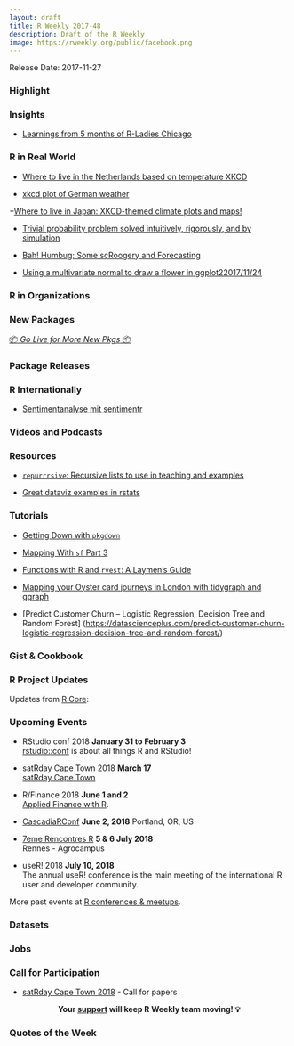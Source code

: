 ```yaml
---
layout: draft
title: R Weekly 2017-48
description: Draft of the R Weekly
image: https://rweekly.org/public/facebook.png
---
```


Release Date: 2017-11-27

###  Highlight




### Insights

+ [Learnings from 5 months of R-Ladies Chicago](https://angela-li.github.io/2017/11/20/learnings-from-5-months-of-r-ladies-chicago/)


### R in Real World

+ [Where to live in the Netherlands based on temperature XKCD](http://rmhogervorst.nl/cleancode/blog/2017/11/20/xkcd-the-netherlands-weather.html)

+ [xkcd plot of German weather](https://franziloew.github.io/xkcd_weather_cities_de/weatherdata.html)

+[Where to live in Japan: XKCD-themed climate plots and maps!](https://ryo-n7.github.io/2017-11-22-japan-xkcd-weather-index/)

+ [Trivial probability problem solved intuitively, rigorously, and by simulation](https://eric.netlify.com/2017/11/21/probability/)

+ [Bah! Humbug: Some scRoogery and Forecasting](https://noamross.github.io/data-driven-scroogery/)

+ [Using a multivariate normal to draw a flower in ggplot22017/11/24](https://eric.netlify.com/2017/11/24/using-a-multivariate-normal-to-draw-a-flower-in-ggplot2/)

###  R in Organizations



###  New Packages

<p class="added-hostname"><a href="https://rweekly.org/live" target="_blank" class="externalLink">📦 <i>Go Live for More New Pkgs</i> 📦</a></p>



### Package Releases




###  R Internationally

+ [Sentimentanalyse mit sentimentr](https://franziloew.github.io/politsentiment/sentimentR.html)

###  Videos and Podcasts




###  Resources

+ [`repurrrsive`: Recursive lists to use in teaching and examples](https://github.com/jennybc/repurrrsive)

+ [Great dataviz examples in rstats](https://data-se.netlify.com/2017/11/20/great-dataviz-examples-in-rstats/)

###  Tutorials

+ [Getting Down with `pkgdown`](http://enpiar.com/2017/11/21/getting-down-with-pkgdown/)

+ [Mapping With `sf` Part 3](https://ryanpeek.github.io/2017-11-21-mapping-with-sf-part-3/)

+ [Functions with R and `rvest`: A Laymen’s Guide](https://medium.com/@peterjgensler/functions-with-r-and-rvest-a-laymens-guide-acda42325a77)

+ [Mapping your Oyster card journeys in London with tidygraph and ggraph](https://lookatthhedata.netlify.com/2017-11-12-mapping-your-oyster-card-journeys-in-london-with-tidygraph-and-ggraph/)

+ [Predict Customer Churn – Logistic Regression, Decision Tree and Random Forest] (https://datascienceplus.com/predict-customer-churn-logistic-regression-decision-tree-and-random-forest/)

### Gist & Cookbook


<!--<div class="post-more-begin"></div><div class="post-more-end"></div>-->


###  R Project Updates

Updates from [R Core](http://developer.r-project.org/blosxom.cgi/R-devel/NEWS):



###  Upcoming Events

+ RStudio conf 2018 **January 31 to February 3** <br />
[rstudio::conf](https://www.rstudio.com/conference/) is about all things R and RStudio!

+ satRday Cape Town 2018 **March 17** <br />
[satRday Cape Town](http://capetown2018.satrdays.org/)

+ R/Finance 2018 **June 1 and 2** <br />
[Applied Finance with R](http://www.rinfinance.com).

+ [CascadiaRConf](https://cascadiarconf.com/) **June 2, 2018**
Portland, OR, US

+ [7eme Rencontres R](https://r2018-rennes.sciencesconf.org/)  **5 & 6 July 2018** <br />
Rennes - Agrocampus

+ useR! 2018 **July 10, 2018** <br />
The annual useR! conference is the main meeting of the international R user and developer community.

More past events at [R conferences & meetups](https://conf.rweekly.org).

### Datasets



### Jobs



###  Call for Participation

+ [satRday Cape Town 2018](http://capetown2018.satrdays.org/#callforpapers) - Call for papers

<p class="hide-support added-hostname support-rweekly" style="text-align: center;font-weight: bold;">Your <a class="non-visited externalLink" href="https://www.patreon.com/rweekly" onclick="pas(this)">support</a> will keep R Weekly team moving! 💡</p>

###  Quotes of the Week

